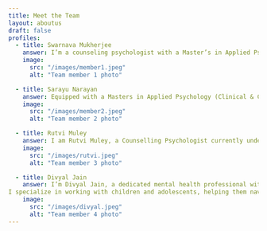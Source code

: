 ```yaml
---
title: Meet the Team
layout: aboutus
draft: false
profiles:
  - title: Swarnava Mukherjee
    answer: I’m a counseling psychologist with a Master’s in Applied Psychology from TISS Mumbai, combining therapeutic expertise with a passion for technology-driven innovation. With over a year of experience helping adults navigate behavioral and interpersonal challenges in hospitals, schools, and offices, I use a client-centric approach to foster personal growth and sustainable solutions. <br/> As the founder of Sowaka, our mental health and wellbeing brand, I collaborate with clients to help them better their lives. By aligning technology with psychology, I aim to create solutions that significantly enhance lives. If you’re looking for someone who blends behavioral insight with strategic innovation to build meaningful products, let’s connect and explore how we can drive positive change together.
    image:
      src: "/images/member1.jpeg"
      alt: "Team member 1 photo"

  - title: Sarayu Narayan
    answer: Equipped with a Masters in Applied Psychology (Clinical & Counselling Practice) from Tata Institute of Social Sciences, I am keen to support you on your journey of self-discovery. I am also a Queer-affirmative certified therapist from Hope Trust, Hyderabad. I have previously worked with children, adolescents and adults in various settings such as schools, de-addiction centre, child development centre, and a corporate. <br/> Currently working full-time as a researcher at an academic institution, I am keen on strengthening my knowledge in the field of psychology and contributing to new research avenues. In therapy, I work from an eclectic lens, drawing from various approaches based on your therapeutic needs.
    image:
      src: "/images/member2.jpeg"
      alt: "Team member 2 photo"

  - title: Rutvi Muley
    answer: I am Rutvi Muley, a Counselling Psychologist currently under supervision. My practice inclines towards a Rogerian approach, while I place importance on the "being" of the client, as well as myself in the chair of a therapist. I work well with adolescents and young adults. I have a Master's degree in Counselling Psychology, and I additionally gather knowledge and awareness of basics from courses like Trauma-informed Therapy, Couples Therapy, Queer Affirmative Therapy, and borrow from modalities of Cognitive Behaviour Therapy and Rational Emotive Behaviour Therapy. <br/> Inspired by Freudian theories and therapists, I also hold space for subconscious matter to show up in a session, and greet it with unconditional curiosity. As a budding Psychologist I hope to welcome conversations about clients' experience with me as their therapist, and encourage them to bring it up to facilitate a realistic therapist-client relationship.
    image:
      src: "/images/rutvi.jpeg"
      alt: "Team member 3 photo"

  - title: Divyal Jain
    answer: I’m Divyal Jain, a dedicated mental health professional with a bachelor’s degree from Delhi University and a master’s in Clinical and Counseling Psychology from Tata Institute of Social Sciences (TISS). With hands-on experience gained through internships at esteemed organizations like the Manas Foundation, Vandrevala Foundation, and Potentials Therapy Center, I bring a compassionate and evidence-based approach to therapy. <br/>
I specialize in working with children and adolescents, helping them navigate life’s challenges and build resilience. Whether addressing emotional concerns, developmental hurdles, or behavioral issues, I aim to create a safe and supportive space where young minds can thrive. Together, we can work toward nurturing mental well-being and empowering personal growth.
    image:
      src: "/images/divyal.jpeg"
      alt: "Team member 4 photo"
---
```

